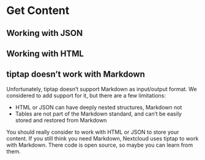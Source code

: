 # Get Content

## Working with JSON

## Working with HTML

## tiptap doesn’t work with Markdown

Unfortunately, tiptap doesn’t support Markdown as input/output format. We considered to add support for it, but there are a few limitations:

- HTML or JSON can have deeply nested structures, Markdown not
- Tables are not part of the Markdown standard, and can’t be easily stored and restored from Markdown

You should really consider to work with HTML or JSON to store your content. If you still think you need Markdown, Nextcloud uses tiptap to work with Markdown. There code is open source, so maybe you can learn from them.
